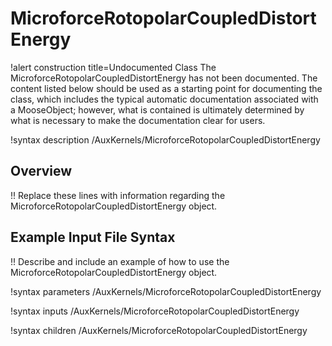 # MicroforceRotopolarCoupledDistortEnergy

!alert construction title=Undocumented Class
The MicroforceRotopolarCoupledDistortEnergy has not been documented. The content listed below should be used as a starting point for
documenting the class, which includes the typical automatic documentation associated with a
MooseObject; however, what is contained is ultimately determined by what is necessary to make the
documentation clear for users.

!syntax description /AuxKernels/MicroforceRotopolarCoupledDistortEnergy

## Overview

!! Replace these lines with information regarding the MicroforceRotopolarCoupledDistortEnergy object.

## Example Input File Syntax

!! Describe and include an example of how to use the MicroforceRotopolarCoupledDistortEnergy object.

!syntax parameters /AuxKernels/MicroforceRotopolarCoupledDistortEnergy

!syntax inputs /AuxKernels/MicroforceRotopolarCoupledDistortEnergy

!syntax children /AuxKernels/MicroforceRotopolarCoupledDistortEnergy
